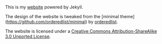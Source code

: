 This is my [website](http://shuyang.github.io/) powered by Jekyll.

The design of the website is tweaked from the [minimal theme] (https://github.com/orderedlist/minimal) by [orderedlist](https://github.com/orderedlist).

The website is licensed under a [Creative Commons Attribution-ShareAlike 3.0 Unported License](http://creativecommons.org/licenses/by-sa/3.0/).
